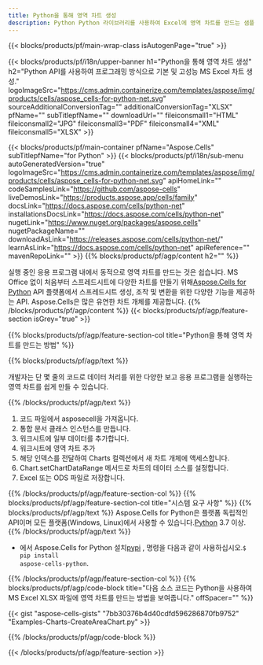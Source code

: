 ```yaml
---
title: Python을 통해 영역 차트 생성
description: Python Python 라이브러리를 사용하여 Excel에 영역 차트를 만드는 샘플 코드입니다. Python 기반 응용 프로그램 내에서 MS Excel에 영역 차트를 생성하려면 이 코드를 사용하십시오.
---
```

{{< blocks/products/pf/main-wrap-class isAutogenPage="true" >}}

{{< blocks/products/pf/i18n/upper-banner h1="Python을 통해 영역 차트 생성" h2="Python API를 사용하여 프로그래밍 방식으로 기본 및 고성능 MS Excel 차트 생성." logoImageSrc="https://cms.admin.containerize.com/templates/aspose/img/products/cells/aspose_cells-for-python-net.svg" sourceAdditionalConversionTag="" additionalConversionTag="XLSX" pfName="" subTitlepfName="" downloadUrl="" fileiconsmall1="HTML" fileiconsmall2="JPG" fileiconsmall3="PDF" fileiconsmall4="XML" fileiconsmall5="XLSX" >}}

{{< blocks/products/pf/main-container pfName="Aspose.Cells" subTitlepfName="for Python" >}}
{{< blocks/products/pf/i18n/sub-menu autoGeneratedVersion="true" logoImageSrc="https://cms.admin.containerize.com/templates/aspose/img/products/cells/aspose_cells-for-python-net.svg" apiHomeLink="" codeSamplesLink="https://github.com/aspose-cells" liveDemosLink="https://products.aspose.app/cells/family" docsLink="https://docs.aspose.com/cells/python-net" installationsDocsLink="https://docs.aspose.com/cells/python-net" nugetLink="https://www.nuget.org/packages/aspose.cells" nugetPackageName="" downloadAsLink="https://releases.aspose.com/cells/python-net/" learnAsLink="https://docs.aspose.com/cells/python-net" apiReference="" mavenRepoLink="" >}}
{{% blocks/products/pf/agp/content h2="" %}}

 실행 중인 응용 프로그램 내에서 동적으로 영역 차트를 만드는 것은 쉽습니다. MS Office 없이 처음부터 스프레드시트에 다양한 차트를 만들기 위해[Aspose.Cells for Python](https://pypi.org/project/aspose-cells-python) API 플랫폼에서 스프레드시트 생성, 조작 및 변환을 위한 다양한 기능을 제공하는 API. Aspose.Cells은 많은 유연한 차트 개체를 제공합니다.
{{% /blocks/products/pf/agp/content %}}
{{< blocks/products/pf/agp/feature-section isGrey="true" >}}

{{% blocks/products/pf/agp/feature-section-col title="Python을 통해 영역 차트를 만드는 방법" %}}

{{% blocks/products/pf/agp/text %}}

개발자는 단 몇 줄의 코드로 데이터 처리를 위한 다양한 보고 응용 프로그램을 실행하는 영역 차트를 쉽게 만들 수 있습니다.

{{% /blocks/products/pf/agp/text %}}

1. 코드 파일에서 asposecell을 가져옵니다.
1. 통합 문서 클래스 인스턴스를 만듭니다.
1. 워크시트에 일부 데이터를 추가합니다.
1. 워크시트에 영역 차트 추가
1. 해당 인덱스를 전달하여 Charts 컬렉션에서 새 차트 개체에 액세스합니다.
1. Chart.setChartDataRange 메서드로 차트의 데이터 소스를 설정합니다.
1. Excel 또는 ODS 파일로 저장합니다.

{{% /blocks/products/pf/agp/feature-section-col %}}
{{% blocks/products/pf/agp/feature-section-col title="시스템 요구 사항" %}}
{{% blocks/products/pf/agp/text %}}
Aspose.Cells for Python은 플랫폼 독립적인 API이며 모든 플랫폼(Windows, Linux)에서 사용할 수 있습니다.[Python](https://www.python.org/downloads/) 3.7 이상.
{{% /blocks/products/pf/agp/text %}}
- 에서 Aspose.Cells for Python 설치<a href="https://pypi.org/project/aspose-cells-python/">pypi</a> , 명령을 다음과 같이 사용하십시오.<code>$ pip install aspose-cells-python</code>.

{{% /blocks/products/pf/agp/feature-section-col %}}
{{% blocks/products/pf/agp/code-block title="다음 소스 코드는 Python을 사용하여 MS Excel XLSX 파일에 영역 차트를 만드는 방법을 보여줍니다." offSpacer="" %}}

{{< gist "aspose-cells-gists" "7bb30376b4d40cdfd596286870fb9752" "Examples-Charts-CreateAreaChart.py" >}}

{{% /blocks/products/pf/agp/code-block %}}

{{< /blocks/products/pf/agp/feature-section >}}

<!-- aboutfile Starts -->
